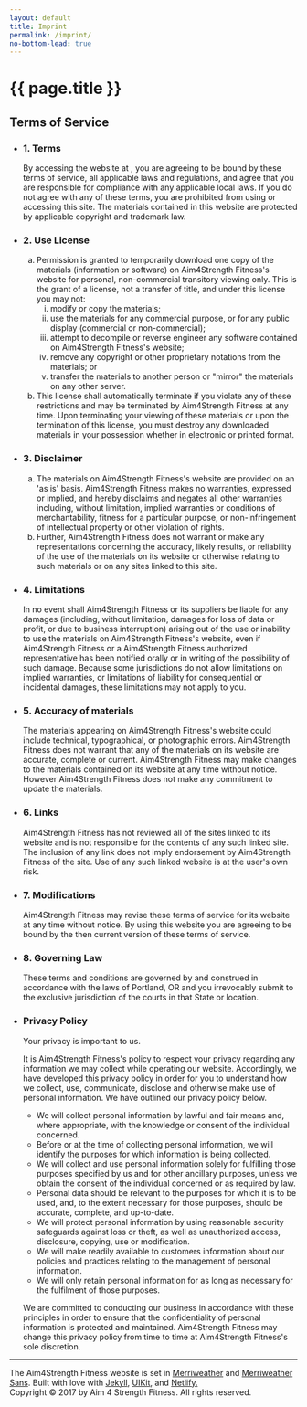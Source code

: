 ```yaml
---
layout: default
title: Imprint
permalink: /imprint/
no-bottom-lead: true
---
```


<h1 class="visuallyhidden">{{ page.title }}</h1>
<h2 class="uk-h3 uk-margin-remove">Terms of Service</h2>
<ul class="uk-margin-medium-bottom" uk-accordion>
<li>
<h3 class="uk-accordion-title">1. Terms</h3>
<div class="uk-accordion-content">
<p class="content">By accessing the website at&nbsp;<a href=""></a>, you are agreeing to be bound by these terms of service, all applicable laws and regulations, and agree that you are responsible for compliance with any applicable local laws. If you do not agree with any of these terms, you are prohibited from using or accessing this site. The materials contained in this website are protected by applicable copyright and trademark law.</p>
</div>
</li>
<li>
<h3 class="uk-accordion-title">2. Use License</h3>
<div class="uk-accordion-content">
<p class="content"><ol type="a">
<li>
Permission is granted to temporarily download one copy of the materials (information or software) on Aim4Strength Fitness's website for personal, non-commercial transitory viewing only. This is the grant of a license, not a transfer of title, and under this license you may not:

<ol type="i">
  <li>modify or copy the materials;</li>
  <li>use the materials for any commercial purpose, or for any public display (commercial or non-commercial);</li>
  <li>attempt to decompile or reverse engineer any software contained on Aim4Strength Fitness's website;</li>
  <li>remove any copyright or other proprietary notations from the materials; or</li>
  <li>transfer the materials to another person or "mirror" the materials on any other server.</li>
</ol>
</li>
<li>This license shall automatically terminate if you violate any of these restrictions and may be terminated by Aim4Strength Fitness  at any time. Upon terminating your viewing of these materials or upon the termination of this license, you must destroy any downloaded materials in your possession whether in electronic or printed format.</li>
</ol></p>
</div>
</li>
<li>
<h3 class="uk-accordion-title">3. Disclaimer</h3>
<div class="uk-accordion-content">
<p class="content"><ol type="a">
<li>The materials on Aim4Strength Fitness's website are provided on an 'as is' basis. Aim4Strength Fitness  makes no warranties, expressed or implied, and hereby disclaims and negates all other warranties including, without limitation, implied warranties or conditions of merchantability, fitness for a particular purpose, or non-infringement of intellectual property or other violation of rights.</li>
<li>Further, Aim4Strength Fitness  does not warrant or make any representations concerning the accuracy, likely results, or reliability of the use of the materials on its website or otherwise relating to such materials or on any sites linked to this site.</li>
</ol></p>
</div>
</li>
<li>
<h3 class="uk-accordion-title">4. Limitations</h3>
<div class="uk-accordion-content">
<p class="content">In no event shall Aim4Strength Fitness  or its suppliers be liable for any damages (including, without limitation, damages for loss of data or profit, or due to business interruption) arising out of the use or inability to use the materials on Aim4Strength Fitness's website, even if Aim4Strength Fitness  or a Aim4Strength Fitness  authorized representative has been notified orally or in writing of the possibility of such damage. Because some jurisdictions do not allow limitations on implied warranties, or limitations of liability for consequential or incidental damages, these limitations may not apply to you.</p>
</div>
</li>
<li>
<h3 class="uk-accordion-title">5. Accuracy of materials</h3>
<div class="uk-accordion-content">
<p class="content">The materials appearing on Aim4Strength Fitness's website could include technical, typographical, or photographic errors. Aim4Strength Fitness  does not warrant that any of the materials on its website are accurate, complete or current. Aim4Strength Fitness  may make changes to the materials contained on its website at any time without notice. However Aim4Strength Fitness  does not make any commitment to update the materials.</p>
</div>
</li>
<li>
<h3 class="uk-accordion-title">6. Links</h3>
<div class="uk-accordion-content">
<p class="content">Aim4Strength Fitness  has not reviewed all of the sites linked to its website and is not responsible for the contents of any such linked site. The inclusion of any link does not imply endorsement by Aim4Strength Fitness  of the site. Use of any such linked website is at the user's own risk.</p>
</div>
</li>
<li>
<h3 class="uk-accordion-title">7. Modifications</h3>
<div class="uk-accordion-content">
<p class="content">Aim4Strength Fitness  may revise these terms of service for its website at any time without notice. By using this website you are agreeing to be bound by the then current version of these terms of service.</p>
</div>
</li>
<li>
<h3 class="uk-accordion-title">8. Governing Law</h3>
<div class="uk-accordion-content">
<p class="content">These terms and conditions are governed by and construed in accordance with the laws of Portland, OR and you irrevocably submit to the exclusive jurisdiction of the courts in that State or location.</p>
</div>
</li>
<li>
<h3 class="uk-accordion-title">Privacy Policy</h3>
<div class="uk-accordion-content">
<p class="content">Your privacy is important to us.</p>
<p class="content">It is Aim4Strength Fitness's policy to respect your privacy regarding any information we may collect while operating our website. Accordingly, we have developed this privacy policy in order for you to understand how we collect, use, communicate, disclose and otherwise make use of personal information. We have outlined our privacy policy below.</p>
<ul>
<li>We will collect personal information by lawful and fair means and, where appropriate, with the knowledge or consent of the individual concerned.</li>
<li>Before or at the time of collecting personal information, we will identify the purposes for which information is being collected.</li>
<li>We will collect and use personal information solely for fulfilling those purposes specified by us and for other ancillary purposes, unless we obtain the consent of the individual concerned or as required by law.</li>
<li>Personal data should be relevant to the purposes for which it is to be used, and, to the extent necessary for those purposes, should be accurate, complete, and up-to-date.</li>
<li>We will protect personal information by using reasonable security safeguards against loss or theft, as well as unauthorized access, disclosure, copying, use or modification.</li>
<li>We will make readily available to customers information about our policies and practices relating to the management of personal information.</li><li>We will only retain personal information for as long as necessary for the fulfilment of those purposes.</li></ul><p class="content">We are committed to conducting our business in accordance with these principles in order to ensure that the confidentiality of personal information is protected and maintained. Aim4Strength Fitness  may change this privacy policy from time to time at Aim4Strength Fitness's sole discretion.</p>
</div>
</li>
</ul>
<hr>
<p class="content">The Aim4Strength Fitness website is set in <a href="https://fonts.google.com/specimen/Merriweather">Merriweather</a> and <a href="https://fonts.google.com/specimen/Merriweather+Sans">Merriweather Sans</a>. Built with love with <a href="https://jekyllrb.com/">Jekyll</a>, <a href="https://getuikit.com/">UIKit</a>, and <a href="https://www.netlify.com/">Netlify.</a><br>
Copyright © 2017 by Aim 4 Strength Fitness. All rights reserved.
</p>
